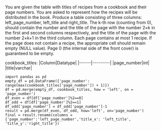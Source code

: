 You are given the table with titles of recipes from a cookbook and their page numbers. You are asked to represent how the recipes will be distributed in the book.
Produce a table consisting of three columns: left_page_number, left_title and right_title. The k-th row (counting from 0), should contain the number and the title of the page with the 
number 2×k in the first and second columns respectively, and the title of the page with the number 2×k+1 in the third column.
Each page contains at most 1 recipe. If the page does not contain a recipe, the appropriate cell should remain empty (NULL value). 
Page 0 (the internal side of the front cover) is guaranteed to be empty.

cookbook_titles:
|Column|Datatype|
|------|---------|
|page_number|int|
|title|varchar|

```
import pandas as pd
empty_df = pd.DataFrame({'page_number': range(max(cookbook_titles['page_number']) + 1)})
df = pd.merge(empty_df, cookbook_titles, how = 'left', on = 'page_number')
df_even = df[df['page_number']%2==0]
df_odd = df[df['page_number']%2==1]
df_odd['page_number'] = df_odd['page_number']-1
result = pd.merge(df_even, df_odd, how='left', on='page_number')
final = result.rename(columns = {'page_number':'left_page_number','title_x': 'left_title', 'title_y':'right_title'})
```
